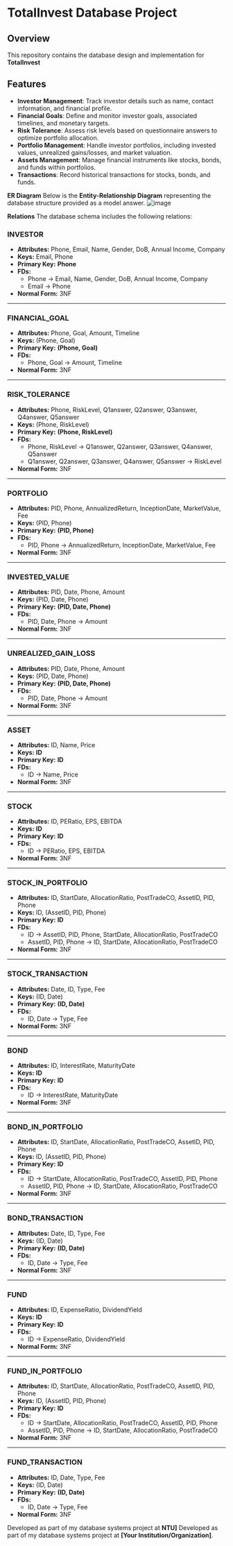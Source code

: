 # TotalInvest Database Project

## Overview
This repository contains the database design and implementation for **TotalInvest**

## Features
- **Investor Management**: Track investor details such as name, contact information, and financial profile.
- **Financial Goals**: Define and monitor investor goals, associated timelines, and monetary targets.
- **Risk Tolerance**: Assess risk levels based on questionnaire answers to optimize portfolio allocation.
- **Portfolio Management**: Handle investor portfolios, including invested values, unrealized gains/losses, and market valuation.
- **Assets Management**: Manage financial instruments like stocks, bonds, and funds within portfolios.
- **Transactions**: Record historical transactions for stocks, bonds, and funds.
  

**ER Diagram**
Below is the **Entity-Relationship Diagram** representing the database structure provided as a model answer.
![image](https://github.com/user-attachments/assets/026df932-18c5-418e-bc38-c84f208bba84)

**Relations**
The database schema includes the following relations:
### **INVESTOR**
- **Attributes:** Phone, Email, Name, Gender, DoB, Annual Income, Company
- **Keys:** Email, Phone
- **Primary Key:** **Phone**
- **FDs:** 
  - Phone → Email, Name, Gender, DoB, Annual Income, Company
  - Email → Phone
- **Normal Form:** 3NF

---

### **FINANCIAL_GOAL**
- **Attributes:** Phone, Goal, Amount, Timeline
- **Keys:** (Phone, Goal)
- **Primary Key:** **(Phone, Goal)**
- **FDs:** 
  - Phone, Goal → Amount, Timeline
- **Normal Form:** 3NF

---

### **RISK_TOLERANCE**
- **Attributes:** Phone, RiskLevel, Q1answer, Q2answer, Q3answer, Q4answer, Q5answer
- **Keys:** (Phone, RiskLevel)
- **Primary Key:** **(Phone, RiskLevel)**
- **FDs:** 
  - Phone, RiskLevel → Q1answer, Q2answer, Q3answer, Q4answer, Q5answer
  - Q1answer, Q2answer, Q3answer, Q4answer, Q5answer → RiskLevel
- **Normal Form:** 3NF

---

### **PORTFOLIO**
- **Attributes:** PID, Phone, AnnualizedReturn, InceptionDate, MarketValue, Fee
- **Keys:** (PID, Phone)
- **Primary Key:** **(PID, Phone)**
- **FDs:** 
  - PID, Phone → AnnualizedReturn, InceptionDate, MarketValue, Fee
- **Normal Form:** 3NF

---

### **INVESTED_VALUE**
- **Attributes:** PID, Date, Phone, Amount
- **Keys:** (PID, Date, Phone)
- **Primary Key:** **(PID, Date, Phone)**
- **FDs:** 
  - PID, Date, Phone → Amount
- **Normal Form:** 3NF

---

### **UNREALIZED_GAIN_LOSS**
- **Attributes:** PID, Date, Phone, Amount
- **Keys:** (PID, Date, Phone)
- **Primary Key:** **(PID, Date, Phone)**
- **FDs:** 
  - PID, Date, Phone → Amount
- **Normal Form:** 3NF

---

### **ASSET**
- **Attributes:** ID, Name, Price
- **Keys:** **ID**
- **Primary Key:** **ID**
- **FDs:** 
  - ID → Name, Price
- **Normal Form:** 3NF

---

### **STOCK**
- **Attributes:** ID, PERatio, EPS, EBITDA
- **Keys:** **ID**
- **Primary Key:** **ID**
- **FDs:** 
  - ID → PERatio, EPS, EBITDA
- **Normal Form:** 3NF

---

### **STOCK_IN_PORTFOLIO**
- **Attributes:** ID, StartDate, AllocationRatio, PostTradeCO, AssetID, PID, Phone
- **Keys:** ID, (AssetID, PID, Phone)
- **Primary Key:** **ID**
- **FDs:** 
  - ID → AssetID, PID, Phone, StartDate, AllocationRatio, PostTradeCO
  - AssetID, PID, Phone → ID, StartDate, AllocationRatio, PostTradeCO
- **Normal Form:** 3NF

---

### **STOCK_TRANSACTION**
- **Attributes:** Date, ID, Type, Fee
- **Keys:** (ID, Date)
- **Primary Key:** **(ID, Date)**
- **FDs:** 
  - ID, Date → Type, Fee
- **Normal Form:** 3NF

---

### **BOND**
- **Attributes:** ID, InterestRate, MaturityDate
- **Keys:** **ID**
- **Primary Key:** **ID**
- **FDs:** 
  - ID → InterestRate, MaturityDate
- **Normal Form:** 3NF

---

### **BOND_IN_PORTFOLIO**
- **Attributes:** ID, StartDate, AllocationRatio, PostTradeCO, AssetID, PID, Phone
- **Keys:** ID, (AssetID, PID, Phone)
- **Primary Key:** **ID**
- **FDs:** 
  - ID → StartDate, AllocationRatio, PostTradeCO, AssetID, PID, Phone
  - AssetID, PID, Phone → ID, StartDate, AllocationRatio, PostTradeCO
- **Normal Form:** 3NF

---

### **BOND_TRANSACTION**
- **Attributes:** Date, ID, Type, Fee
- **Keys:** (ID, Date)
- **Primary Key:** **(ID, Date)**
- **FDs:** 
  - ID, Date → Type, Fee
- **Normal Form:** 3NF

---

### **FUND**
- **Attributes:** ID, ExpenseRatio, DividendYield
- **Keys:** **ID**
- **Primary Key:** **ID**
- **FDs:** 
  - ID → ExpenseRatio, DividendYield
- **Normal Form:** 3NF

---

### **FUND_IN_PORTFOLIO**
- **Attributes:** ID, StartDate, AllocationRatio, PostTradeCO, AssetID, PID, Phone
- **Keys:** ID, (AssetID, PID, Phone)
- **Primary Key:** **ID**
- **FDs:** 
  - ID → StartDate, AllocationRatio, PostTradeCO, AssetID, PID, Phone
  - AssetID, PID, Phone → ID, StartDate, AllocationRatio, PostTradeCO
- **Normal Form:** 3NF

---

### **FUND_TRANSACTION**
- **Attributes:** ID, Date, Type, Fee
- **Keys:** (ID, Date)
- **Primary Key:** **(ID, Date)**
- **FDs:** 
  - ID, Date → Type, Fee
- **Normal Form:** 3NF

Developed as part of my database systems project at **NTU]**
Developed as part of my database systems project at **[Your Institution/Organization]**.
